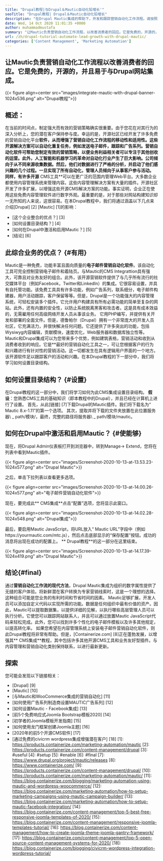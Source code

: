 ```yaml
---
title: "Drupal教程|与Drupal＆Mautic自动化铅增长'" 
seoTitle: "Drupal教程| Drupal＆Mautic自动化铅增长" 
description: "在Drupal Mautic集成的帮助下，开发和跟踪营销自动化工作流程。请按照本Drupal教程了解集成步骤。" 
date: Wed, 14 Oct 2020 11:01:35 +0000
author: muhammadmustafa
summary: "让Mautic负责营销自动化工作流程，以改善消费者的回应。它是免费的，开源的，并且易于与Drupal网站集成。" 
url: /zh/drupal-tutorial-automate-lead-growth-with-drupal-mautic/
categories: ['Content Management', 'Marketing Automation']
---
```


## 让Mautic负责营销自动化工作流程以改善消费者的回应。它是免费的，开源的，并且易于与Drupal网站集成。

{{< figure align=center src="images/integrate-mautic-with-drupal-banner-1024x536.png" alt="Drupal教程">}}


## 概述：
在当前的时间点，制定强大而有效的营销策略确实很重要。由于您花在对其行为的深入分析上，您的潜在客户保持参与度。幸运的是，开源社区已经开发了许多免费的营销自动化平台**软件，从而增强了营销自动化工作流程的移动性和适用性。这些开源解决方案可以自动化重复任务，例如发送电子邮件，跟踪和广告系列。营销自动化软件可帮助您制定有效的营销策略，以便业务利益相关者可以专注于其他创收的运营。此外，人工智能和机器学习的革命对自动化行业产生了巨大影响。公司倾向于从不同来源收集数据。然后，他们对数据进行了严格的分析，并启动了他们感兴趣的几个过程。一旦实现了所有自动化，管理人员倾向于从事客户参与活动。
同样，有许多开源** CMS工具**可以在更广泛的范围内管理Web平台。大多数企业都使用内容管理系统来管理内容。这些内容管理解决方案有大量的插件。开源社区开发了许多扩展，以增强这些开源CMS解决方案的功能。事实证明，企业正在使用这些免费内容管理软件进行数字外观。最重要的是，对于那些对网站构建知识却一无所知的人来说，这很容易。在本Drupal教程中，我们将通过涵盖以下几点来介绍[Drupal] [2] [Mautic] [1]的影响：
  * [这个企业整合的优点？] [3]
  * [如何设置目录结构？] [4]
  * [如何在Drupal中激活和启用Mautic？] [5]
  * [结论] [6]

## 此综合业务的优点？ {#有用}
Mautic是一种免费，功能丰富且面向质量的**电子邮件营销自动化软件**。该自动化工具可完全控制营销电子邮件和着陆页。与Mautic的CMS Integrattion具有强大，可靠且对业务友好的组合。此外，该开源营销软件提供了与几乎所有流行的社交媒体平台（例如Facebook，Twitter和LinkedIn）的集成。它很容易设置，并具有自托管功能。该免费工具具有许多功能，例如广告系列，联系细分，电子邮件构建器，用户活动跟踪，客户保留等等。但是，Drupal是一个功能强大的内容管理系统，可轻松安装多个插件。它允许用户构建具有所有必需功能的简单至复杂的网站。此外，还有内置的安全性，以防止系统脱离黑客和攻击者。这是具有成本效益的，无需雇用任何高级网络开发人员从事该业务。
它用PHP编写，并提供有关开发和部署的全面文件。但是，德鲁帕尔（Drupal）拥有一个非常庞大的开发人员社区，它充满活力，并很快解决任何问题。它还提供了许多突出的功能，包括Wysiwyg内容编辑，贡献模块，速度优化，Web服务器和数据库独立性等。 Mautic和Drupal集成可以为您带来多个优势，例如建筑表格，营销活动和收到从消费者收到的响应。它是**最好的营销自动化工具之一，可让您根据客户的行为和兴趣进行有针对性的营销活动。这一切都发生在具有逻辑用户界面的一个地方。该开源软件足以跟踪客户的活动和兴趣。在本Drupal教程的下一部分中，我们将学习如何设置目录结构。

## 如何设置目录结构？ {#设置}
在Drupal教程的这一部分中，我们将学习如何为此CMS集成设置目录结构。
**假设**：您熟悉CMS工具的基础知识（即本教程中的Drupal），并且已经在计算机上进行了设置。
首先，从此[链接] [7]下载Drupal的Mautic插件。我们将下载名为“ Mautic 8.x-1.11”的第一个选项。
其次，提取并将下载的文件夹放置在此位置服务器\ _ path/模块/，最终，完整的路径将服务器\ _ path/模块/mautic。

## 如何在Drupal中激活和启用Mautic？ {#使能够}
现在，将Drupal Admin仪表板打开到浏览器中，转到Manage-> Extend，您将在列表中看到Mautic插件。

{{< figure align=center src="images/Screenshot-2020-10-13-at-13.53.23-1024x577.png" alt="Drupal Mautic">}}

之后，单击下拉列表以查看更多选项。

{{< figure align=center src="images/Screenshot-2020-10-13-at-14.00.26-1024x577.png" alt="电子邮件营销自动化软件">}}

现在，要完成此** CMS集成**点击“配置”选项，您将显示此窗口。

{{< figure align=center src="images/Screenshot-2020-10-13-at-14.02.28-1024x548.png" alt="Drupal集成">}}

最后，要启用Mautic JavaScript，将URL放入“ Mautic URL”字段中（例如https://yourmautic.com/mtc.js），然后点击底部显示的“保存配置”按钮。成功的消息将出现在成功的配置上。 ** Drupal教程**的这一部分在这里结束。

{{< figure align=center src="images/Screenshot-2020-10-13-at-14.17.39-1024x419.png" alt="Drupal Mautic">}}


## 结论{#final}
通过**营销自动化工作流的现代方法**，Drupal Mautic集成为组织的数字属性提供了无缝的客户体验。将新鲜潜在客户转换为专家营销线索时，这是一个理想的选择。这种组合可能是您业务的有利时间和节省时间的因素。 Mautic足够扩展，开发人员可以添加自定义代码以实现所需的功能。数据是任何组织中最有价值的资产。因此，Mautic可以提取数据集，以提供详细的见解，以执行哪些高层管理人员可以执行分析。它使您可以跟踪网站联系人，并且可以通过放置Mautic JavaScript代码来轻松完成。此外，您可以找到许多个性化的电子邮件模板以及许多其他规定，以提高转化率。
如果您希望在内容管理系统上安装电子邮件营销自动化软件，则此Drupal教程将非常有帮助。但是，[Containerize.com] [8]正在蓬勃发展，以增强其** CMS集成**教程，其中包括许多其他开源CMS工具和业务友好型插件。与内容管理和营销自动化类别保持联系，以进行最新更新。

## 探索
您可能会发现以下链接相关：
  * [Drupal] [9]
  * [Mautic] [10]
  * [与Mautic和WooCommerce集成的营销自动化] [11]
  * [如何使用广告系列制造商设置MAUTIC广告系列] [12]
  * [如何设置Mautic  -  Facebook集成] [13]
  * [前5个免费响应式Joomla Bootstrap模板2020] [14]
  * [初学者的Joomla模板开发指南] [15]
  * [如何使用龙门框架创建Joomla主题] [16]
  * [2020年的前5个开源CMS软件] [17]
  * [通过免费的civicrm wordpress集成增强潜在客户] [18]
[1]: https://products.containerize.com/marketing-automation/mautic
[2]: https://products.containerize.com/content-management/drupal
[3]: #useful
[4]: #setup
[5]: #enable
[6]: #final
[7]: https://www.drupal.org/project/mautic/releases
[8]: https://www.containerize.com/
[9]: https://products.containerize.com/content-management/drupal/
[10]: https://products.containerize.com/marketing-automation/mautic/
[11]: https://blog.containerize.com/blogging/marketing-automation-using-mautic-and-wordpress-woocommerce/
[12]: https://blog.containerize.com/marketing-automation/how-to-setup-marketing-campaigns-using-mautic-campaign-builder/
[13]: https://blog.containerize.com/marketing-automation/how-to-setup-mautic-facebook-integration/
[14]: https://blog.containerize.com/content-management/top-5-best-free-responsive-joomla-templates-of-2020/
[15]: https://blog.containerize.com/content-management/responsive-joomla-templates-tutorial/
[16]: https://blog.containerize.com/content-management/how-to-create-joomla-theme-joomla-gantry-framework/
[17]: https://blog.containerize.com/content-management/top-5-open-source-content-management-systems-for-2020/
[18]: https://blog.containerize.com/blogging/civicrm-wordpress-integration-wordpress-tutorial/
